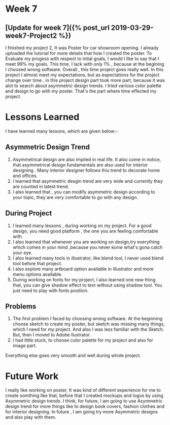 # Week 7
## [Update for week 7]({% post_url 2019-03-29-week7-Project2 %})
I finished my project 2, It was Poster for car showroom opening. I already uploaded the tutorial for more details that how I
created the poster. To Evaluate my progess with respect to intial goals, I would I like to say that I meet 99% my goals. This time, I lack with only 1% , because at the begining I choosed wrong software. Overall , this time project goes really well. In this project I almost meet my expectations, but as expectations for the project change over time , in this project design part took more part, because it was alot to search about asymmetric design trends. I tried various color palette and design to go with my poster. That's the part where time effected my project.

# Lessons Learned
I have learned many lessons, which are given below:-

## Asymmetric Design Trend 

1. Asymmetrical design are also implied in real life. It also come in notice, that asymmetrical design fundamentals are also used for interior designing . Many interior designer follows this trend to decorate home and offices.
2. I learned that asymmetric desgin trend are very wide and currently they are counted in latest trend.
3. I also learned that , you can modify asymmetric design according to your topic, they are very comfortable to go with any
design.

## During Project
1. I learned many lessons , during working on my project. For a good design, you need good platform , the one you are feeling  comfortable with.
2. I also learned that whenever you are working on design,try everything which comes in your mind ,because you never konw what's gona catch your eye.
3. I also learned many tools in illustrator, like blend tool, I never used blend tool before that project. 
4. I also explore many artboard option available in illustrator and more menu options available.
5. During working on fonts for my project, I also learned one new thing that, you can give shadow effect to text without using shadow tool. You just need to play with fonts position.

## Problems
1. The first problem I faced by choosing wrong software. At the beginning choose sketch to create my poster, but sketch was missing many things, which I need for my project. And also I was less familiar with the Sketch. But, then I moved to Adobe Ilustrator.
2. I had little stuck, to choose color palette for my project and also for image part.

Everything else goes very smooth and well during whole project.


# Future Work
I really like working on poster, It was kind of different experience for me to create somthing like that, before that I  created mockups and logos by using Asymmetric design trends. I think, for future, I am going to use Asymmetric design trend for more things like to design  book covers, fashion clothes and for interior designing. In future , I am going try more Asymmetric designs and also play with them.


